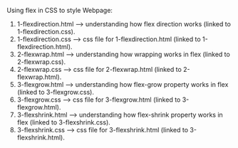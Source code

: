 Using flex in CSS to style Webpage:
  1) 1-flexdirection.html --> understanding how flex direction works (linked to 1-flexdirection.css).
  2) 1-flexdirection.css --> css file for 1-flexdirection.html (linked to 1-flexdirection.html).
  3) 2-flexwrap.html --> understanding how wrapping works in flex (linked to 2-flexwrap.css).
  4) 2-flexwrap.css --> css file for 2-flexwrap.html (linked to 2-flexwrap.html).
  5) 3-flexgrow.html --> understanding how flex-grow property works in flex (linked to 3-flexgrow.css).
  6) 3-flexgrow.css --> css file for 3-flexgrow.html (linked to 3-flexgrow.html).
  7) 3-flexshrink.html --> understanding how flex-shrink property works in flex (linked to 3-flexshrink.css).
  8) 3-flexshrink.css --> css file for 3-flexshrink.html (linked to 3-flexshrink.html).
